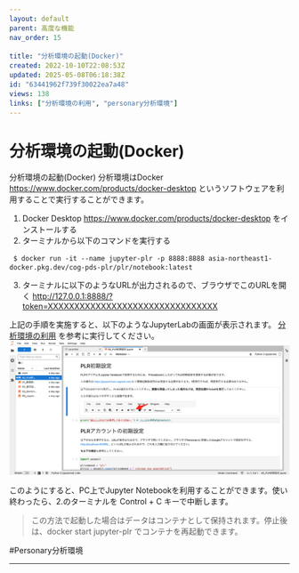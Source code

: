 ```yaml
---
layout: default
parent: 高度な機能
nav_order: 15

title: "分析環境の起動(Docker)"
created: 2022-10-10T22:08:53Z
updated: 2025-05-08T06:18:38Z
id: "63441962f739f30022ea7a48"
views: 138
links: ["分析環境の利用", "personary分析環境"]
---
```


# 分析環境の起動(Docker)

分析環境の起動(Docker)
分析環境はDocker <https://www.docker.com/products/docker-desktop> というソフトウェアを利用することで実行することができます。

1. Docker Desktop <https://www.docker.com/products/docker-desktop> をインストールする
2. ターミナルから以下のコマンドを実行する

```terminal
 $ docker run -it --name jupyter-plr -p 8888:8888 asia-northeast1-docker.pkg.dev/cog-pds-plr/plr/notebook:latest

```
3. ターミナルに以下のようなURLが出力されるので、ブラウザでこのURLを開く
<http://127.0.0.1:8888/?token=XXXXXXXXXXXXXXXXXXXXXXXXXXXXXXXX>

上記の手順を実施すると、以下のようなJupyterLabの画面が表示されます。 [分析環境の利用](分析環境の利用.html) を参考に実行してください。
![](/images/63456d0fd29fca0020464f20.png)


このようにすると、PC上でJupyter Notebookを利用することができます。使い終わったら、2.のターミナルを Control + C キーで中断します。

> この方法で起動した場合はデータはコンテナとして保持されます。停止後は、docker start jupyter-plr でコンテナを再起動できます。

#Personary分析環境

---
